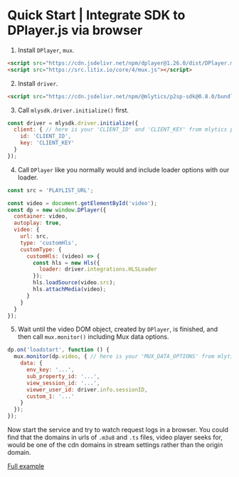 # Quick Start | Integrate SDK to DPlayer.js via browser

1. Install `DPlayer`, `mux`.

  ```html
  <script src="https://cdn.jsdelivr.net/npm/dplayer@1.26.0/dist/DPlayer.min.js"></script>
  <script src="https://src.litix.io/core/4/mux.js"></script>
  ```

2. Install `driver`.

  ```html
  <script src="https://cdn.jsdelivr.net/npm/@mlytics/p2sp-sdk@0.8.0/bundle/driver.min.js"></script>
  ```

3. Call `mlysdk.driver.initialize()` first.

  ```javascript
  const driver = mlysdk.driver.initialize({
    client: { // here is your 'CLIENT_ID' and 'CLIENT_KEY' from mlytics portal
      id: 'CLIENT_ID',
      key: 'CLIENT_KEY'
    }
  });
  ```

4. Call `DPlayer` like you normally would and include loader options with our loader.

  ```javascript
  const src = 'PLAYLIST_URL';

  const video = document.getElementById('video');
  const dp = new window.DPlayer({
    container: video,
    autoplay: true,
    video: {
      url: src,
      type: 'customHls',
      customType: {
        customHls: (video) => {
          const hls = new Hls({
            loader: driver.integrations.HLSLoader
          });
          hls.loadSource(video.src);
          hls.attachMedia(video);
        }
      }
    }
  });
  ```

5. Wait until the video DOM object, created by `DPlayer`, is finished, and then call `mux.monitor()` including Mux data options.

  ```javascript
  dp.on('loadstart', function () {
    mux.monitor(dp.video, { // here is your 'MUX_DATA_OPTIONS' from mlytics portal
      data: {
        env_key: '...',
        sub_property_id: '...',
        view_session_id: '...',
        viewer_user_id: driver.info.sessionID,
        custom_1: '...'
      }
    });
  });
  ```

Now start the service and try to watch request logs in a browser. You could find that the domains in urls of `.m3u8` and `.ts` files, video player seeks for,  would be one of the cdn domains in stream settings rather than the origin domain.

[Full example](./index.html)
